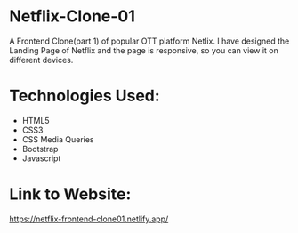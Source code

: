 # Netflix-Clone-01
A Frontend Clone(part 1) of popular OTT platform Netlix. I have designed the Landing Page of Netflix and the page is responsive, so you can view it on different devices. 

# Technologies Used:
* HTML5
* CSS3
* CSS Media Queries
* Bootstrap
* Javascript

# Link to Website:
https://netflix-frontend-clone01.netlify.app/
